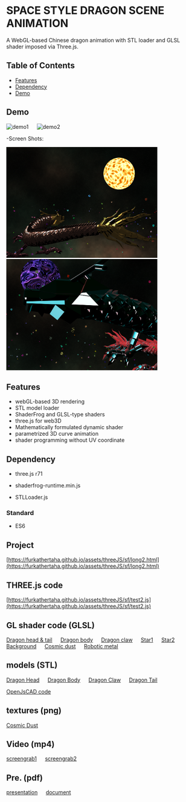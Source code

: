 # SPACE STYLE DRAGON SCENE ANIMATION

A WebGL-based Chinese dragon animation with STL loader and GLSL shader imposed via Three.js. 

## Table of Contents

- [Features](#features)
- [Dependency](#dependency) 
- [Demo](#demo)
<!-- - [Usage](#usage) -->
<!-- [Contributing](#contributing) -->
<!-- [License](#license) -->
<!-- [Acknowledgements](#acknowledgements) -->


## Demo

<img src="https://github.com/Furkathertaha/Furkathertaha/blob/main/personal_cdn/l2.gif" alt="demo1" width="500"  /> &emsp;
<img src="https://github.com/Furkathertaha/Furkathertaha/blob/main/personal_cdn/l1.gif" alt="demo2" width="500"  />
<!--[demo1.gif](https://github.com/Furkathertaha/Furkathertaha/blob/main/personal_cdn/l2.gif)  &emsp; [demo2.gif](https://github.com/Furkathertaha/Furkathertaha/blob/main/personal_cdn/l1.gif) 
-->
-Screen Shots:

<img src="https://github.com/Furkathertaha/Furkathertaha/blob/main/personal_cdn/l2.png" alt="demo3" width="400"  /> &emsp;
<img src="https://github.com/Furkathertaha/Furkathertaha/blob/main/personal_cdn/l1.png" alt="demo4" width="400"  />
<!-- [demo3.png](https://github.com/Furkathertaha/Furkathertaha/blob/main/personal_cdn/l2.png) &emsp; [demo4.png](https://github.com/Furkathertaha/Furkathertaha/blob/main/personal_cdn/l1.png)
-->

## Features

- webGL-based 3D rendering
- STL model loader
- ShaderFrog and GLSL-type shaders
- three.js for web3D
- Mathematically formulated dynamic shader
- parametrized 3D curve animation
- shader programming without UV coordinate

## Dependency

* three.js r71

* shaderfrog-runtime.min.js

* STLLoader.js

### Standard
* ES6 


## Project 
[https://furkathertaha.github.io/assets/threeJS/sf/long2.html](https://furkathertaha.github.io/assets/threeJS/sf/long2.html)

## THREE.js code 
[https://furkathertaha.github.io/assets/threeJS/sf/test2.js](https://furkathertaha.github.io/assets/threeJS/sf/test2.js)
## GL shader code (GLSL)
[Dragon head & tail](https://furkathertaha.github.io/assets/threeJS/sf/MeronSoda_s_BRDF.json) &emsp;
[Dragon body](https://furkathertaha.github.io/assets/threeJS/sf/MeronSoda_s_BRDF_copper.json) &emsp;
[Dragon claw](https://furkathertaha.github.io/assets/threeJS/sf/MeronSoda_s_BRDF_red.json) &emsp;
[Star1](https://furkathertaha.github.io/assets/threeJS/sf/Fork_of_New_Composed_Shader.json) &emsp;
[Star2](https://furkathertaha.github.io/assets/threeJS/sf/Sun.json) &emsp;
[Background](https://furkathertaha.github.io/assets/threeJS/sf/Star_Field.json) &emsp;
[Cosmic dust](https://furkathertaha.github.io/assets/threeJS/sf/dash/0.json) &emsp;
[Robotic metal](https://furkathertaha.github.io/assets/threeJS/sf/Funny_Bunny.json)
## models (STL)
[Dragon Head](https://furkathertaha.github.io/assets/threeJS/sf/tou.stl) &emsp;
[Dragon Body](https://furkathertaha.github.io/assets/threeJS/sf/bodyy.stl) &emsp;
[Dragon Claw](https://furkathertaha.github.io/assets/threeJS/sf/jiao.stl) &emsp;
[Dragon Tail](https://furkathertaha.github.io/assets/threeJS/sf/wei.stl)

[OpenJsCAD code](https://furkathertaha.github.io/assets/data/long.jscad)

## textures (png)
[Cosmic Dust](https://furkathertaha.github.io/assets/threeJS/sf/thumb_contrast-noise.png)

## Video (mp4)
[screengrab1](https://furkathertaha.github.io/assets/videos/long2.mp4) &emsp;
[screengrab2](https://furkathertaha.github.io/assets/videos/long1.mp4)

## Pre. (pdf)
[presentation](https://furkathertaha.github.io/assets/docs/presentation.pdf) &emsp;
[document](https://furkathertaha.github.io/assets/docs/report.pdf)
 
